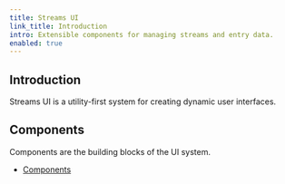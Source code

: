 ```yaml
---
title: Streams UI
link_title: Introduction
intro: Extensible components for managing streams and entry data.
enabled: true
---
```


## Introduction

Streams UI is a utility-first system for creating dynamic user interfaces.

## Components

Components are the building blocks of the UI system.

- [Components](/docs/ui/components)

